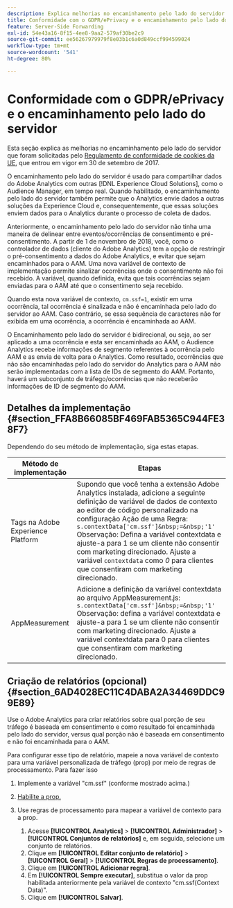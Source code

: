 ```yaml
---
description: Explica melhorias no encaminhamento pelo lado do servidor que foram solicitadas pelo regulamento de conformidade de cookies da UE.
title: Conformidade com o GDPR/ePrivacy e o encaminhamento pelo lado do servidor
feature: Server-Side Forwarding
exl-id: 54e43a16-8f15-4ee8-9aa2-579af30be2c9
source-git-commit: ee56267979979f8e03b1c6a0d849ccf994599024
workflow-type: tm+mt
source-wordcount: '541'
ht-degree: 80%

---
```


# Conformidade com o GDPR/ePrivacy e o encaminhamento pelo lado do servidor

Esta seção explica as melhorias no encaminhamento pelo lado do servidor que foram solicitadas pelo [Regulamento de conformidade de cookies da UE](https://wikis.ec.europa.eu/display/WEBGUIDE/04.+Cookies+e+similares+tecnologias), que entrou em vigor em 30 de setembro de 2017.

O encaminhamento pelo lado do servidor é usado para compartilhar dados do Adobe Analytics com outras [!DNL Experience Cloud Solutions], como o Audience Manager, em tempo real. Quando habilitado, o encaminhamento pelo lado do servidor também permite que o Analytics envie dados a outras soluções da Experience Cloud e, consequentemente, que essas soluções enviem dados para o Analytics durante o processo de coleta de dados.

Anteriormente, o encaminhamento pelo lado do servidor não tinha uma maneira de delinear entre eventos/ocorrências de consentimento e pré-consentimento. A partir de 1 de novembro de 2018, você, como o controlador de dados (cliente do Adobe Analytics) tem a opção de restringir o pré-consentimento a dados do Adobe Analytics, e evitar que sejam encaminhados para o AAM. Uma nova variável de contexto de implementação permite sinalizar ocorrências onde o consentimento não foi recebido. A variável, quando definida, evita que tais ocorrências sejam enviadas para o AAM até que o consentimento seja recebido.

Quando esta nova variável de contexto, `cm.ssf=1`, existir em uma ocorrência, tal ocorrência é sinalizada e não é encaminhada pelo lado do servidor ao AAM. Caso contrário, se essa sequência de caracteres não for exibida em uma ocorrência, a ocorrência é encaminhada ao AAM.

O Encaminhamento pelo lado do servidor é bidirecional, ou seja, ao ser aplicado a uma ocorrência e esta ser encaminhada ao AAM, o Audience Analytics recebe informações de segmento referentes à ocorrência pelo AAM e as envia de volta para o Analytics. Como resultado, ocorrências que não são encaminhadas pelo lado do servidor do Analytics para o AAM não serão implementadas com a lista de IDs de segmento do AAM. Portanto, haverá um subconjunto de tráfego/ocorrências que não receberão informações de ID de segmento do AAM.

## Detalhes da implementação {#section_FFA8B66085BF469FAB5365C944FE38F7}

Dependendo do seu método de implementação, siga estas etapas.

| Método de implementação | Etapas |
|--- |--- |
| Tags na Adobe Experience Platform | Supondo que você tenha a extensão Adobe Analytics instalada, adicione a seguinte definição de variável de dados de contexto ao editor de código personalizado na configuração Ação de uma Regra: <br/>`s.contextData['cm.ssf']&nbsp;=&nbsp;'1' ` <br/>Observação: Defina a variável contextdata e ajuste-a para 1 se um cliente não consentir com marketing direcionado. Ajuste a variável `contextdata` como *0* para clientes que consentiram com marketing direcionado. |
| AppMeasurement | Adicione a definição da variável contextdata ao arquivo AppMeasurement.js:  <br/>`s.contextData['cm.ssf']&nbsp;=&nbsp;'1' ` <br/> Observação: defina a variável contextdata e ajuste-a para 1 se um cliente não consentir com marketing direcionado. Ajuste a variável contextdata para 0 para clientes que consentiram com marketing direcionado. |

## Criação de relatórios (opcional) {#section_6AD4028EC11C4DABA2A34469DDC99E89}

Use o Adobe Analytics para criar relatórios sobre qual porção de seu tráfego é baseada em consentimento e como resultado foi encaminhada pelo lado do servidor, versus qual porção não é baseada em consentimento e não foi encaminhada para o AAM.

Para configurar esse tipo de relatório, mapeie a nova variável de contexto para uma variável personalizada de tráfego (prop) por meio de regras de processamento. Para fazer isso

1. Implemente a variável &quot;cm.ssf&quot; (conforme mostrado acima.)
1. [Habilite a prop.](/help/admin/admin/c-traffic-variables/traffic-var.md)
1. Use regras de processamento para mapear a variável de contexto para a prop.

   1. Acesse **[!UICONTROL Analytics]** > **[!UICONTROL Administrador]** > **[!UICONTROL Conjuntos de relatórios]** e, em seguida, selecione um conjunto de relatórios.
   1. Clique em **[!UICONTROL Editar conjunto de relatório]** > **[!UICONTROL Geral]** > **[!UICONTROL Regras de processamento]**.
   1. Clique em **[!UICONTROL Adicionar regra]**.
   1. Em **[!UICONTROL Sempre executar]**, substitua o valor da prop habilitada anteriormente pela variável de contexto &quot;cm.ssf(Context Data)&quot;.
   1. Clique em **[!UICONTROL Salvar]**.
